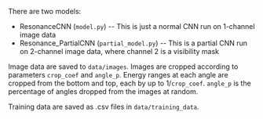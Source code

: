 There are two models:
- ResonanceCNN (`model.py`) -- This is just a normal CNN run on 1-channel image data
- Resonance_PartialCNN (`partial_model.py`) -- This is a partial CNN run on 2-channel image data, where channel 2 is a visibility mask

Image data are saved to `data/images`. Images are cropped according to parameters `crop_coef` and `angle_p`. Energy ranges at each angle are cropped from the bottom and top, each by up to 1/`crop_coef`. `angle_p` is the percentage of angles dropped from the images at random.

Training data are saved as .csv files in `data/training_data`.